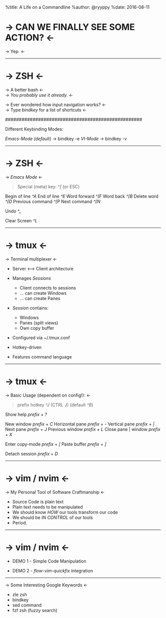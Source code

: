 %title: A Life on a Commandline 
%author: @ryyppy
%date: 2016-08-11

-> CAN WE FINALLY SEE SOME ACTION? <-
=========

-> Yep. <-

-------------------------------------------------

-> ZSH <-
=========

-> A better bash <-
<br>
-> *You probably use it already.* <-
<br>

-> Ever wondered how input navigation works? <-
<br>
-> Type *bindkey* for a list of shortcuts <-
<br>

##################################################

Different Keybinding Modes:

*Emacs-Mode (default)*   ->      bindkey -e
*VI-Mode*                ->      bindkey -v


-------------------------------------------------
-> ZSH <-
=========

-> *Emacs Mode* <-

> Special (meta) key: *^[*  (or ESC)

Begin of line             *^A*
End of line               *^E*
Word forward              *^[F*
Word back                 *^[B*
Delete word               *^[D*
Previous command          *^[P*
Next command              *^[N*

Undo                      *^_*

Clear Screen              *^L*

-------------------------------------------------

-> tmux <-
=========

-> Terminal multiplexer <-

* Server <--> Client architecture 

* Manages *Sessions*
  - Client connects to sessions
  - ... can create Windows
  - ... can create Panes

* *Session* contains:
  - Windows
  - Panes (split views)
  - Own copy buffer 

* Configured via ~/.tmux.conf
* Hotkey-driven
* Features command language

-------------------------------------------------

-> tmux <-
=========

-> Basic Usage (dependent on config!): <-

> prefix hotkey   *^J* (CTRL J)  (default *^B*)

Show help          *prefix* + *?*

New window           *prefix* + *C*
Horizontal pane      *prefix* + *-*
Vertical pane        *prefix* + *|*
Next pane            *prefix* + *J*
Previous window      *prefix* + *L*
Close pane | window  *prefix* + *X*

Enter copy-mode      *prefix* + *\[*
Paste buffer         *prefix* + *\]*

Detach session       *prefix* + *D*

-------------------------------------------------

-> vim / nvim <-
=========

-> My Personal Tool of Software Craftmanship <-

- Source Code is plain text
- Plain text needs to be manipulated
- We should know *HOW* our tools transform our code
- We should be *IN CONTROL* of our tools
- Period. 

-------------------------------------------------

-> vim / nvim <-
=========

- DEMO 1 - Simple Code Manipulation

- DEMO 2 - *flow-vim-quickfix* integration 

-------------------------------------------------

-> Some Interesting Google Keywords <-

* zle zsh 
* bindkey
* sed command
* fzf zsh (fuzzy search)
